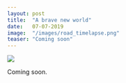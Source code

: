 ```yaml
---
layout: post
title:  "A brave new world"
date:   07-07-2019
image:  "/images/road_timelapse.png"
teaser: "Coming soon"
---
```

<img src="{{ site.baseurl }}/images/intersection.png" class="fit image">

Coming soon.
